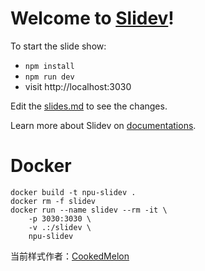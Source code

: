 # Welcome to [Slidev](https://github.com/slidevjs/slidev)!

To start the slide show:

- `npm install`
- `npm run dev`
- visit http://localhost:3030

Edit the [slides.md](./slides.md) to see the changes.

Learn more about Slidev on [documentations](https://sli.dev/).

# Docker

```shell
docker build -t npu-slidev .
docker rm -f slidev
docker run --name slidev --rm -it \
    -p 3030:3030 \
    -v .:/slidev \
    npu-slidev
```

当前样式作者：[CookedMelon](https://github.com/CookedMelon)
